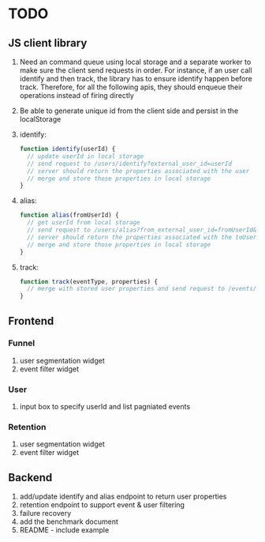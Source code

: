 # TODO

## JS client library
1. Need an command queue using local storage and a separate worker to make sure the client send requests in order. For instance, if an user call identify and then track, the library has to ensure identify happen before track. Therefore, for all the following apis, they should enqueue their operations instead of firing directly
2. Be able to generate unique id from the client side and persist in the localStorage
3. identify:

    ```javascript
    function identify(userId) {
      // update userId in local storage
      // send request to /users/identify?external_user_id=userId
      // server should return the properties associated with the user
      // merge and store those properties in local storage
    }
    ```
4. alias:

    ```javascript
    function alias(fromUserId) {
      // get userId from local storage
      // send request to /users/alias?from_external_user_id=fromUserId&to_external_user_id=userId
      // server should return the properties associated with the toUser
      // merge and store those properties in local storage
    }
    ```
5. track:

    ```javascript
    function track(eventType, properties) {
      // merge with stored user properties and send request to /events/track
    }
    ```

## Frontend
### Funnel
1. user segmentation widget
2. event filter widget

### User
1. input box to specify userId and list pagniated events

### Retention
1. user segmentation widget
2. event filter widget

## Backend
1. add/update identify and alias endpoint to return user properties
2. retention endpoint to support event & user filtering
3. failure recovery
4. add the benchmark document
5. README - include example
